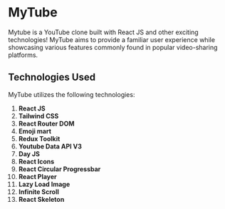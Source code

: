 # MyTube
Mytube is a YouTube clone built with React JS and other exciting technologies! MyTube aims to provide a familiar user experience while showcasing various features commonly found in popular video-sharing platforms.

## Technologies Used

MyTube utilizes the following technologies:

1. **React JS**
2. **Tailwind CSS**
3. **React Router DOM**
4. **Emoji mart**
5. **Redux Toolkit**
6. **Youtube Data API V3**
7. **Day JS**
8. **React Icons**
9. **React Circular Progressbar**
10. **React Player**
11. **Lazy Load Image**
12. **Infinite Scroll**
13. **React Skeleton**